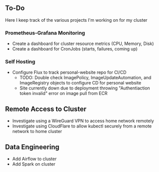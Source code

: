 ## To-Do

Here I keep track of the various projects I'm working on for my cluster

### Prometheus-Grafana Monitoring
- Create a dashboard for cluster resource metrics (CPU, Memory, Disk)
- Create a dashboard for CronJobs (starts, failures, coming up)

### Self Hosting
- Configure Flux to track personal-website repo for CI/CD
  - TODO: Double check ImagePolicy, ImageUpdateAutomation, and ImageRegistry objects to configure CD for personal website
  - Site currently down due to deployment throwing "Authentiaction token invalid" error on image pull from ECR

## Remote Access to Cluster
- Investigate using a WireGuard VPN to access home network remotely
- Investigate using CloudFlare to allow kubectl securely from a remote network to home cluster

## Data Engineering
- Add Airflow to cluster
- Add Spark on cluster
